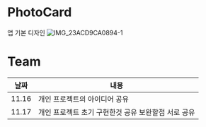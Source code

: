 # PhotoCard
앱 기본 디자인
![IMG_23ACD9CA0894-1](https://user-images.githubusercontent.com/89408824/141991266-6b985753-b677-4ade-956d-ec4e37bb3f13.jpeg)

# Team
|날짜|내용|
|---|---|
|11.16| 개인 프로젝트의 아이디어 공유|
|11.17| 개인 프로젝트 초기 구현한것 공유 보완할점 서로 공유 |
